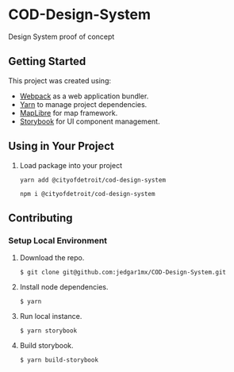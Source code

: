 # COD-Design-System
Design System proof of concept

## Getting Started

This project was created using:
 - [Webpack](https://webpack.js.org/) as a web application bundler.
 - [Yarn](https://classic.yarnpkg.com/en/) to manage project dependencies.
 - [MapLibre](https://maplibre.org/) for map framework.
 - [Storybook](https://storybook.js.org/) for UI component management.

## Using in Your Project
1. Load package into your project
    ```
    yarn add @cityofdetroit/cod-design-system
    ```
    ```
    npm i @cityofdetroit/cod-design-system
    ```

## Contributing 

### Setup Local Environment

1. Download the repo.
    ```
    $ git clone git@github.com:jedgar1mx/COD-Design-System.git
    ```
2. Install node dependencies.
    ```
    $ yarn
    ```

3. Run local instance.
    ```
    $ yarn storybook
    ```

4. Build storybook.
    ```
    $ yarn build-storybook
    ```